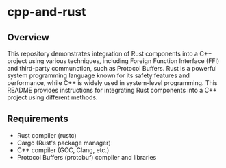 # cpp-and-rust

## Overview

This repository demonstrates integration of Rust components into a C++ project using various techniques, including Foreign Function Interface (FFI) and third-party communction, such as Protocol Buffers. Rust is a powerful system programming language known for its safety features and performance, while C++ is widely used in system-level programming. This README provides instructions for integrating Rust components into a C++ project using different methods.

## Requirements

- Rust compiler (rustc)
- Cargo (Rust's package manager)
- C++ compiler (GCC, Clang, etc.)
- Protocol Buffers (protobuf) compiler and libraries

